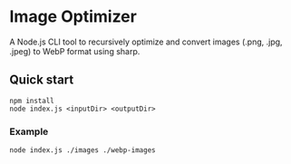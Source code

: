 # Image Optimizer
A Node.js CLI tool to recursively optimize and convert images (.png, .jpg, .jpeg) to WebP format using sharp.


## Quick start

```cli
npm install
node index.js <inputDir> <outputDir>
```

### Example

```cli
node index.js ./images ./webp-images
```

